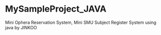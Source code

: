 # MySampleProject_JAVA
Mini Ophera Reservation System, Mini SMU Subject Register System using java by JINKOO
